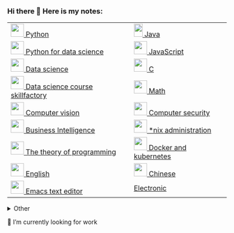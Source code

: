 ### Hi there 👋 Here is my notes:
|  |  |
| --- | --- |
| [<img src="https://www.python.org/static/favicon.ico" width="30" height="30"> Python](https://anoncheg1.github.io/yet_another_insignificant_programming_notes/python.html)   |  [<img src="https://upload.wikimedia.org/wikipedia/en/thumb/3/30/Java_programming_language_logo.svg/131px-Java_programming_language_logo.svg.png" width="20" height="30"> Java](https://anoncheg1.github.io/yet_another_insignificant_programming_notes/java.html)  |
| [<img src="https://pandas.pydata.org/static/img/favicon.ico" width="30" height="30"> Python for data science](https://anoncheg1.github.io/yet_another_insignificant_programming_notes/python_ds.html)   |  [<img src="https://upload.wikimedia.org/wikipedia/commons/thumb/6/6a/JavaScript-logo.png/240px-JavaScript-logo.png" width="30" height="30"> JavaScript](https://anoncheg1.github.io/yet_another_insignificant_programming_notes/javascript.html)  |
| [<img src="https://datascience.eu/wp-content/uploads/2019/12/cropped-data-science-46-1170621-3-32x32.png" width="30" height="30"> Data science](https://anoncheg1.github.io/yet_another_insignificant_programming_notes/data_science.html)   |  [<img src="https://upload.wikimedia.org/wikipedia/commons/thumb/1/18/C_Programming_Language.svg/217px-C_Programming_Language.svg.png" width="30" height="30"> C](https://anoncheg1.github.io/yet_another_insignificant_programming_notes/c.html)  |
| [<img src="https://static.tildacdn.com/tild3338-3936-4966-b936-663163356536/photo.ico" width="30" height="30"> Data science course skillfactory](https://anoncheg1.github.io/yet_another_insignificant_programming_notes/data_science_course.html)   |  [<img src="https://octave.sourceforge.io/interval/package_doc/image/interval-sombrero.m.png" width="30" height="30"> Math](https://anoncheg1.github.io/yet_another_insignificant_programming_notes/math.html)  |
| [<img src="https://opencv.org/wp-content/uploads/2020/07/cropped-Fav-32x32.png" width="30" height="30">  Computer vision](https://anoncheg1.github.io/yet_another_insignificant_programming_notes/vision.html)   |  [<img src="https://upload.wikimedia.org/wikipedia/commons/thumb/a/a4/%E9%BB%91-bronze.svg/240px-%E9%BB%91-bronze.svg.png" width="30" height="30"> Computer security](https://anoncheg1.github.io/yet_another_insignificant_programming_notes/hacking.html)  |
| [<img src="https://www.techtarget.com/favicon.ico" width="30" height="30"> Business Intelligence](https://anoncheg1.github.io/yet_another_insignificant_programming_notes/BI.html)   |  [<img src="https://www.gentoo.org/assets/img/logo/icon-192.png" width="30" height="30"> *nix administration](https://anoncheg1.github.io/yet_another_insignificant_programming_notes/nix.html)  |
| [<img src="https://www.all-about-psychology.com/xfavicon-57x57.png.pagespeed.ic.as5i1Fs2tT.webp" width="30" height="30"> The theory of programming](https://anoncheg1.github.io/yet_another_insignificant_programming_notes/Teory.html)   |  [<img src="https://www.docker.com/favicon.ico" width="30" height="30"> Docker and kubernetes](https://anoncheg1.github.io/yet_another_insignificant_programming_notes/docker_and_k8s.html)  |
| [<img src="https://www.urbandictionary.com/favicon.ico" width="30" height="30"> English](https://anoncheg1.github.io/yet_another_insignificant_programming_notes/english.html) | [<img src="https://www.lindamandarin.com.sg/wp-content/uploads/2021/02/linda-m-favicon.png" width="30" height="30"> Chinese](https://anoncheg1.github.io/yet_another_insignificant_programming_notes/chinese.html) |
| [<img src="https://www.gnu.org/software/emacs/images/emacs.png" width="30" height="30"> Emacs text editor](https://anoncheg1.github.io/yet_another_insignificant_programming_notes/emacsh.html) | [Electronic](https://anoncheg1.github.io/yet_another_insignificant_programming_notes/electronic.html) |

<details><summary>Other</summary>
<p>

[Spanish](https://anoncheg1.github.io/yet_another_insignificant_programming_notes/spanish.html)

[Lisp](https://anoncheg1.github.io/yet_another_insignificant_programming_notes/lisp.html)
  
[html](https://anoncheg1.github.io/yet_another_insignificant_programming_notes/html.html)  

[php](https://anoncheg1.github.io/yet_another_insignificant_programming_notes/php.html)
  
[git](https://anoncheg1.github.io/yet_another_insignificant_programming_notes/git.html)
  
[Loginom Machine Learning](https://anoncheg1.github.io/yet_another_insignificant_programming_notes/Loginom.html)
  
[Stock trading](https://anoncheg1.github.io/yet_another_insignificant_programming_notes/broker.html)

</p>
</details>


🔭 I’m currently looking for work

<!--
- 🔭 I’m currently working on ... search for work
- 🌱 I’m currently learning ... data science
- 👯 I’m looking to collaborate on ... data science
- 💬 Ask me about ... Emacs
- 😄 Pronouns: ...
- ⚡ Fun fact: ...
-->
